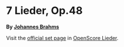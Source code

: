 
# 7 Lieder, Op.48

__By [Johannes Brahms](..)__

Visit the [official set page] in [OpenScore Lieder].

[official set page]: https://musescore.com/openscore-lieder-corpus/sets/5013857
[OpenScore Lieder]: https://musescore.com/openscore-lieder-corpus
